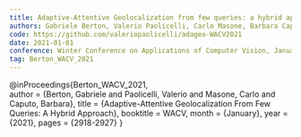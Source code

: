 ```yaml
---
title: Adaptive-Attentive Geolocalization from few queries: a hybrid approach
authors: Gabriele Berton, Valerio Paolicelli, Carlo Masone, Barbara Caputo
code: https://github.com/valeriopaolicelli/adageo-WACV2021
date: 2021-01-01
conference: Winter Conference on Applications of Computer Vision, January 2021, Hawaii (USA).
tag: Berton_WACV_2021
---
```

@inProceedings{Berton_WACV_2021,  
    author = {Berton, Gabriele and Paolicelli, Valerio and Masone, Carlo and Caputo, Barbara},
    title = {Adaptive-Attentive Geolocalization From Few Queries: A Hybrid Approach},
    booktitle = WACV,
    month = {January},
    year = {2021},
    pages = {2918-2927}
}